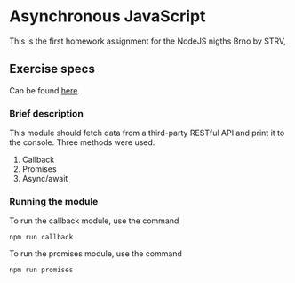# Asynchronous JavaScript

This is the first homework assignment for the NodeJS nigths Brno by STRV, 

## Exercise specs

Can be found [here](https://github.com/strvcom/nodejs-nights-2019-brno/tree/master/lectures/01-javascript).

### Brief description

This module should fetch data from a third-party RESTful API and print it to the console. 
Three methods were used. 

1. Callback
2. Promises
3. Async/await

### Running the module

To run the callback module, use the command 

```
npm run callback
``` 

To run the promises module, use the command 

```
npm run promises
``` 